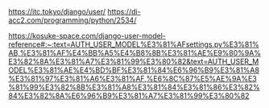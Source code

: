 https://itc.tokyo/django/user/
https://di-acc2.com/programming/python/2534/

https://kosuke-space.com/django-user-model-reference#:~:text=AUTH_USER_MODEL%E3%81%AFsettings.py%E3%81%AB,%E3%81%AF%E4%BB%A5%E4%B8%8B%E3%81%AE%E9%80%9A%E3%82%8A%E3%81%A7%E3%81%99%E3%80%82&text=AUTH_USER_MODEL%E3%81%AE%E4%BD%BF%E3%81%84%E6%96%B9%E3%81%A8%E3%81%97%E3%81%A6%E3%81%AF,%E6%8C%87%E5%AE%9A%E3%81%99%E3%82%8B%E3%81%A8%E3%81%84%E3%81%86%E3%82%84%E3%82%8A%E6%96%B9%E3%81%A7%E3%81%99%E3%80%82
